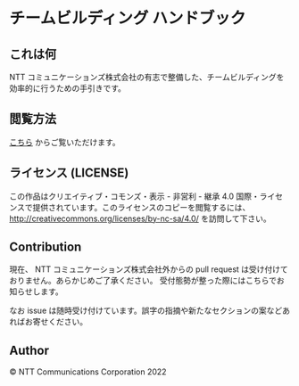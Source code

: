 # チームビルディング ハンドブック

## これは何

NTT コミュニケーションズ株式会社の有志で整備した、チームビルディングを効率的に行うための手引きです。

## 閲覧方法

[こちら](https://nttcom.github.io/teambuilding-handbook/) からご覧いただけます。

## ライセンス (LICENSE)
この作品はクリエイティブ・コモンズ・表示 - 非営利 - 継承 4.0 国際・ライセンスで提供されています。このライセンスのコピーを閲覧するには、http://creativecommons.org/licenses/by-nc-sa/4.0/ を訪問して下さい。


## Contribution
現在、 NTT コミュニケーションズ株式会社外からの pull request は受け付けておりません。あらかじめご了承ください。
受付態勢が整った際にはこちらでお知らせします。

なお issue は随時受け付けています。誤字の指摘や新たなセクションの案などあればお寄せください。

## Author
© NTT Communications Corporation 2022
